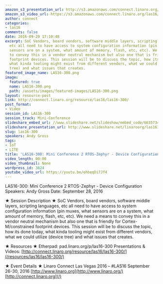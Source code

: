 ```yaml
---
amazon_s3_presentation_url: http://s3.amazonaws.com/connect.linaro.org/las16/Presentations/Wednesday/LAS16-300-%20Device%20Configuration%20.pdf
amazon_s3_video_url: https://s3.amazonaws.com/connect.linaro.org/las16/Videos/Wednesday/LAS16-300%20Mini%20Conference%202%20Cortex-M%20Software%20-%20Device%20Configuration.mp4
author: connect
categories:
- las16
comments: false
date: 2016-09-20 17:10:48
excerpt: SoC Vendors, board vendors, software middle layers, scripting languages,
  etc all need to have access to system configuration information (pin muxes, what
  sensors are on a system, what amount of memory, flash, etc, etc). We need a means
  to convey this in a vendor neutral mechanism but also one that is friendly for Cortex-M/constrained
  footprint devices. This session will be to discuss the topic, how its done today,
  what kinda tooling might exist from different vendors, what we could utilize (device
  tree) and what issues that creates.
featured_image_name: LAS16-300.png
image:
  featured: true
  name: LAS16-300.png
  path: /assets/images/featured-images/LAS16-300.png
layout: resource-post
link: http://connect.linaro.org/resource/las16/las16-300/
post_format:
- Video
session_id: LAS16-300
session_track: Mini-Conference
slideshare_embed_url: //www.slideshare.net/slideshow/embed_code/66357348
slideshare_presentation_url: http://www.slideshare.net/linaroorg/las16300-mini-conference-2-cortexm-software-device-configuration
slug: las16-300
speakers: Andy Gross
tags:
- IoT
- LITE
title: 'LAS16-300: Mini Conference 2 RTOS-Zephyr - Device Configuration'
video_length: 00:00
video_thumbnail: None
wordpress_id: 3824
youtube_video_url: https://youtu.be/ehbeqDi7Jf4
---
```


LAS16-300: Mini Conference 2 RTOS-Zephyr - Device Configuration
Speakers: Andy Gross
Date: September 28, 2016

★ Session Description ★
SoC Vendors, board vendors, software middle layers, scripting languages, etc all need to have access to system configuration information (pin muxes, what sensors are on a system, what amount of memory, flash, etc, etc). We need a means to convey this in a vendor neutral mechanism but also one that is friendly for Cortex-M/constrained footprint devices. This session will be to discuss the topic, how its done today, what kinda tooling might exist from different vendors, what we could utilize (device tree) and what issues that creates.

★ Resources ★
Etherpad: pad.linaro.org/p/las16-300
Presentations & Videos: [http://connect.linaro.org/resource/las16/las16-300/](/resources/las16/las16-300/)

★ Event Details ★
Linaro Connect Las Vegas 2016 – #LAS16
September 26-30, 2016
[http://www.linaro.org](http://www.linaro.org/)
[http://connect.linaro.org](/)